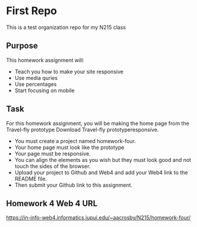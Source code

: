 # First Repo

This is a test organization repo for my N215 class

## Purpose

This homework assignment will:

- Teach you how to make your site responsive
- Use media quries
- Use percentages
- Start focusing on mobile

## Task

For this homework assignment, you will be making the home page from the Travel-fly prototype Download Travel-fly prototyperesponsive.

- You must create a project named homework-four.
- Your home page must look like the prototype
- Your page must be responsive.
- You can align the elements as you wish but they must look good and not touch the sides of the browser.
- Upload your project to Github and Web4 and add your Web4 link to the README file.
- Then submit your Github link to this assignment.

## Homework 4 Web 4 URL

https://in-info-web4.informatics.iupui.edu/~aacrosby/N215/homework-four/
